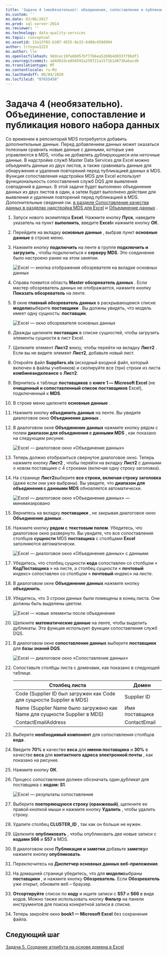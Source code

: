 ```yaml
---
title: 'Задача 4 (необязательно): объединение, сопоставление и публикация нового набора данных | Документация Майкрософт'
ms.custom: ''
ms.date: 03/06/2017
ms.prod: sql-server-2014
ms.reviewer: ''
ms.technology: data-quality-services
ms.topic: conceptual
ms.assetid: 13a13f03-b307-4555-8e33-6d98c459d994
author: lrtoyou1223
ms.author: lle
ms.openlocfilehash: 9ddcec19fa8b957bf77b6ea5269b4d033779bdf1
ms.sourcegitcommit: ad4d92dce894592a259721a1571b1d8736abacdb
ms.translationtype: MT
ms.contentlocale: ru-RU
ms.lasthandoff: 08/04/2020
ms.locfileid: "87655458"
---
```

# <a name="task-4-optional-combining-matching-and-publishing-new-set-of-data"></a>Задача 4 (необязательно). Объединение, сопоставление и публикация нового набора данных
  Со временем в репозиторий MDS потребуется добавить дополнительные данные. Перед добавлением данных может оказаться полезным сравнить новые данные с данными, которые уже управляются в MDS, чтобы не добавлять дублирующиеся или неточные данные. В надстройке служб Master Data Services для Excel можно объединять данные из двух листов, а также сравнивать данные для обнаружения и удаления повторений перед публикацией данных в MDS. Функция сопоставления надстройки MDS для Excel использует функциональность сопоставления служб DQS для выявления совпадений в данных. В этой задаче будет выполнено объединение данных из двух листов в один, а затем будет выполнено действие для выявления и удаления повторений перед публикацией в MDS. Дополнительные сведения см. [в разделе Сопоставление качества данных в разделах надстройка MDS для Excel](https://msdn.microsoft.com/library/hh548681.aspx) и [Объединение данных](https://msdn.microsoft.com/library/hh548680.aspx) .  
  
1.  Запуск нового экземпляра **Excel**. Нажмите кнопку **Пуск**, наведите указатель на пункт **выполнить**, введите **Excel**и нажмите кнопку **ОК**.  
  
2.  Перейдите на вкладку **основные данные** , выбрав пункт **основные данные** в строке меню.  
  
3.  Нажмите кнопку **подключить** на ленте в группе **подключить и загрузить** , чтобы подключиться к **серверу MDS**. Это соединение было настроено ранее на этом занятии.  
  
     ![Excel — кнопка отображения обозревателя на вкладке основных данных](../../2014/tutorials/media/et-combinematchandpublishnewsod-01.jpg "Excel — кнопка отображения обозревателя на вкладке основных данных")  
  
4.  Справа появится область **Master обозреватель данных** . Если мастер обозреватель данных не отображается, нажмите кнопку **Показать обозреватель** на ленте.  
  
5.  В окне **главный обозреватель данных** в раскрывающемся списке **модели**выберите **поставщики** . Вы должны увидеть, что модель имеет одну сущность: **поставщик**.  
  
     ![Excel — окно обозревателя основных данных](../../2014/tutorials/media/et-combinematchandpublishnewsod-02.jpg "Excel — окно обозревателя основных данных")  
  
6.  Дважды щелкните **поставщик** в списке сущностей, чтобы загрузить элементы сущности в лист Excel.  
  
7.  Щелкните элемент **Лист2** внизу, чтобы перейти на вкладку **Лист2** . Если вы не видите элемент **Лист2**, добавьте новый лист.  
  
8.  Откройте файл **Suppliers.xls** (исходный входной файл, который включен в файлы учебников) и скопируйте все (три) строки из листа **комбинеандклеансе** в **Лист2**.  
  
9. Вернитесь к таблице **поставщиков** в **книге 1 — Microsoft Excel** (не **очищенный и сопоставленный список поставщиков** Excel), подключенный к **MDS**.  
  
10. В строке меню щелкните **основные данные** .  
  
11. Нажмите кнопку **объединить данные** на ленте. Вы увидите диалоговое окно **Объединение данных** .  
  
12. В диалоговом окне **Объединение данных** нажмите кнопку рядом с полем **диапазон для объединения с данными MDS** , как показано на следующем рисунке.  
  
     ![Excel — диалоговое окно «Объединение данных»](../../2014/tutorials/media/et-combinematchandpublishnewsod-03.jpg "Excel — диалоговое окно «Объединение данных»")  
  
13. Теперь должно отобразиться свернутое диалоговое окно. Теперь нажмите кнопку **Лист2** , чтобы перейти на вкладку **Лист2** с данными о новом поставщике с 4 строками (включая одну строку заголовка).  
  
14. На странице **Лист2**выберите **все строки, включая строку заголовка** (даже если они уже выбраны). Вы увидите, что **диапазон для объединения с данными MDS** обновляется автоматически.  
  
     ![Excel — диалоговое окно «Объединение данных» — минимизировано](../../2014/tutorials/media/et-combinematchandpublishnewsod-04.jpg "Excel — диалоговое окно «Объединение данных» — минимизировано")  
  
15. Вернитесь на вкладку **поставщики** , не закрывая диалоговое окно **Объединение данных** .  
  
16. Нажмите кнопку **рядом с** **текстовым полем**. Убедитесь, что диалоговое окно развернуто. Вы увидите, что все сопоставления столбцов **сущности** MDS **поставщика** с столбцами **Excel** заполняются автоматически.  
  
     ![Excel — диалоговое окно «Объединение данных» с данными](../../2014/tutorials/media/et-combinematchandpublishnewsod-05.jpg "Excel — диалоговое окно «Объединение данных» с данными")  
  
17. Убедитесь, что столбец сущности **кода** сопоставлен со столбцом « **КодПоставщика** » на листе, а столбец сущности « **почтовый** индекс» сопоставлен со столбцом « **почтовый** индекс» на листе.  
  
18. В диалоговом окне **Объединение данных** нажмите кнопку **объединить**.  
  
19. Убедитесь, что 3 строки данных были помещены в конец листа. Они должны быть выделены цветом.  
  
     ![Excel — новые элементы после объединения](../../2014/tutorials/media/et-combinematchandpublishnewsod-06.jpg "Excel — новые элементы после объединения")  
  
20. Щелкните **математические данные** на ленте, чтобы выделить дубликаты. Эта функция использует функции сопоставления служб DQS.  
  
21. В диалоговом окне **сопоставление данных** выберите **поставщики** для **базы знаний DQS**.  
  
     ![Excel — диалоговое окно «Сопоставление данных»](../../2014/tutorials/media/et-combinematchandpublishnewsod-07.jpg "Excel — диалоговое окно «Сопоставление данных»")  
  
22. Сопоставьте столбцы листа с доменами, как показано в следующей таблице.  
  
    |Столбец листа|Домен|  
    |----------------------|------------|  
    |Code (Supplier ID был загружен как Code для сущности Supplier в MDS)|Supplier ID|  
    |Name (Supplier Name было загружено как Name для сущности Supplier в MDS)|Имя поставщика|  
    |ContactEmailAddress|ContactEmail|  
  
23. Выберите **необходимый компонент** для сопоставления столбцов **кода** .  
  
24. Введите **70%** в качестве **веса** для **имени поставщика** и **30%** в качестве **веса** для **контактного адреса электронной почты** , как показано на рисунке.  
  
25. Нажмите кнопку **ОК**.  
  
26. Процесс сопоставления должен обозначать один дубликат для поставщика с **кодом: S1**.  
  
     ![Excel — результаты сопоставления](../../2014/tutorials/media/et-combinematchandpublishnewsod-08.jpg "Excel — результаты сопоставления")  
  
27. Выберите **повторяющуюся строку (оранжевый)**, щелкните ее правой кнопкой мыши и нажмите кнопку **Удалить** , чтобы удалить строку.  
  
28. Удалите столбец **CLUSTER_ID** , так как он больше не нужен.  
  
29. Щелкните **опубликовать** , чтобы опубликовать две новые записи с **кодами S66** и **S57** в MDS.  
  
30. В диалоговом окне **Публикация и заметки** добавьте **заметку**и нажмите кнопку **опубликовать**.  
  
31. Переключитесь на **Диспетчер основных данных веб-приложение**.  
  
32. На домашней странице убедитесь, что для **модели**выбраны **поставщики** , и нажмите кнопку **Обозреватель**. Если **Обозреватель** уже открыт, обновите веб – браузер.  
  
33. **Отсортируйте** список по **коду** и ищите записи с **S57** и **S66** в виде кодов. Можно также использовать кнопку **Фильтр** на панели инструментов для поиска конкретной записи в списке.  
  
34. Теперь закройте окно **book1 — Microsoft Excel** без сохранения файла.  
  
## <a name="next-step"></a>Следующий шаг  
 [Задача 5. Создание атрибута на основе домена в Excel](../../2014/tutorials/task-5-creating-a-domain-based-attribute-from-excel.md)  
  
  

